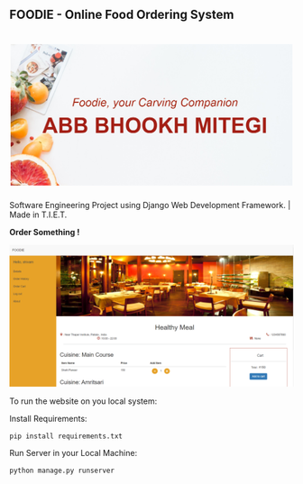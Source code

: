 ## FOODIE - Online Food Ordering System

<h1 align="center">
	<img
		width="500"
		alt="The Lounge"
		src="./images/intro.png">
</h1>

Software Engineering Project using Django Web Development Framework. | Made in T.I.E.T.

__Order Something !__

![Screenshot](images/food.png)

To run the website on you local system:

Install Requirements:
```
pip install requirements.txt
```

Run Server in your Local Machine:
```
python manage.py runserver
```